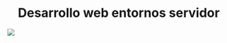 <html>
<body>
<h1 align="center"> 
  Desarrollo web entornos servidor
</h1>

  <img src="https://www.arsys.es/blog/file/uploads/2018/03/Eb_22_3.jpg" />
  
</body>
</html>
